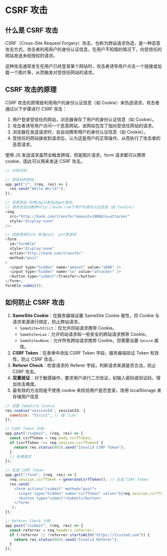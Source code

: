 # CSRF 攻击

## 什么是 CSRF 攻击

CSRF（Cross-Site Request Forgery）攻击，也称为跨站请求伪造，是一种恶意攻击方式，攻击者利用用户的身份认证信息，在用户不知情的情况下，向受信任的网站发送未经授权的请求。

这种攻击通常发生在用户已经登录某个网站时，攻击者诱导用户点击一个链接或加载一个图片等，从而触发对受信任网站的请求。

## CSRF 攻击的原理

CSRF 攻击的原理是利用用户的身份认证信息（如 Cookie）来伪造请求。攻击者通过以下步骤进行 CSRF 攻击：

1. 用户登录受信任的网站，浏览器保存了用户的身份认证信息（如 Cookie）。
2. 攻击者诱导用户访问一个恶意网站，该网站包含了指向受信任网站的请求。
3. 浏览器在发送请求时，会自动携带用户的身份认证信息（如 Cookie）。
4. 受信任的网站接收到请求后，认为这是用户的正常操作，从而执行了攻击者的恶意请求。

使用 JS 发送请求虽然会触发跨域，但是图片请求，form 请求都可以携带 cookie，因此可以用来发送 CSRF 攻击。

```js
// 示例代码

// 受信任的网站
app.get("/", (req, res) => {
  res.send("Hello World!");
});

// 恶意网站 利用img元素发送get请求。
// 请求会自动携带http://bank.com下用户的身份认证信息（如 Cookie）。
<img
  src="http://bank.com/transfer?amount=1000&to=attacker"
  style="display:none"
/>;

// 或者使用form 发送post  put等请求
<form
  id="formEle"
  style="display:none"
  action="http://bank.com/transfer"
  method="post"
>
  <input type="hidden" name="amount" value="1000" />
  <input type="hidden" name="to" value="attacker" />
  <button type="submit">Transfer</button>
</form>;
formEle.submit();
```

## 如何防止 CSRF 攻击

1. **SameSite Cookie**：在服务器端设置 SameSite Cookie 属性，将 Cookie 与请求来源进行绑定，防止跨站请求。
   - `SameSite=Strict`：仅允许同站请求携带 Cookie。
   - `SameSite=Lax`：允许同站请求和一些安全的跨站请求携带 Cookie。
   - `SameSite=None`：允许所有跨站请求携带 Cookie，但需要设置 `Secure` 属性。
2. **CSRF Token**：在表单中添加 CSRF Token 字段，服务器端验证 Token 有效性，防止 CSRF 攻击。
3. **Referer Check**：检查请求的 Referer 字段，判断请求来源是否合法，防止 CSRF 攻击。
4. **双重验证**：对于敏感操作，要求用户进行二次验证，如输入密码或验证码，增加攻击难度。
5. 最有效的方法则是不使用 cookie 来校验用户是否登录，改用 localStorage 来存储用户信息

```js
// 设置 SameSite Cookie
res.cookie("sessionId", sessionId, {
  sameSite: "Strict", // 或 "Lax"
});

// CSRF Token 示例
app.post("/submit", (req, res) => {
  const csrfToken = req.body.csrfToken;
  if (csrfToken !== req.session.csrfToken) {
    return res.status(403).send("Invalid CSRF Token");
  }
  // 处理请求
});

// 生成 CSRF Token
app.get("/form", (req, res) => {
  req.session.csrfToken = generateCsrfToken(); // 生成 CSRF Token
  res.send(`
    <form action="/submit" method="post">
      <input type="hidden" name="csrfToken" value="${req.session.csrfToken}" />
      <button type="submit">Submit</button>
    </form>
  `);
});

// Referer Check 示例
app.post("/submit", (req, res) => {
  const referrer = req.headers.referrer;
  if (!referrer || !referrer.startsWith("https://trusted.com")) {
    return res.status(403).send("Invalid Referer");
  }
});
```
